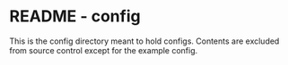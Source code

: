 # README - config

This is the config directory meant to hold configs. Contents are excluded from source control except for the
example config.